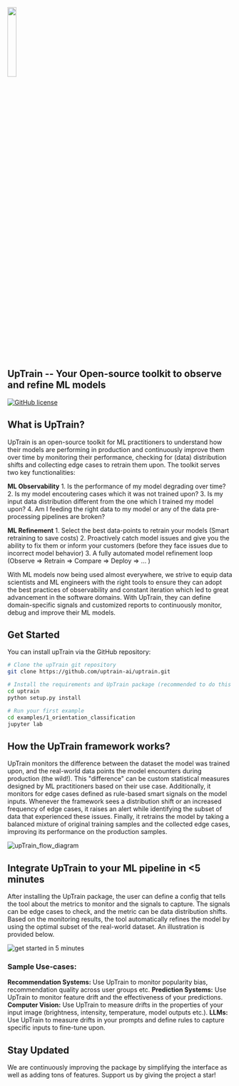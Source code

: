 [<img src="https://user-images.githubusercontent.com/5287871/211485071-e959b10c-3a78-4b02-a636-2fe8db23a3fc.png" width= "20%" />](https://uptrain.ai)

## UpTrain -- Your Open-source toolkit to observe and refine ML models
[![GitHub license](https://img.shields.io/badge/License-Apache_2.0-blue.svg)](https://github.com/uptrainai/uptrain/blob/main/LICENSE)

## What is UpTrain?
UpTrain is an open-source toolkit for ML practitioners to understand how their models are performing in production and continuously improve them over time by monitoring their performance, checking for (data) distribution shifts and collecting edge cases to retrain them upon. The toolkit serves two key functionalities: 

**ML Observability**
    1. Is the performance of my model degrading over time?
    2. Is my model encoutering cases which it was not trained upon?
    3. Is my input data distribution different from the one which I trained my model upon?
    4. Am I feeding the right data to my model or any of the data pre-processing pipelines are broken?

**ML Refinement**
    1. Select the best data-points to retrain your models   (Smart retraining to save costs)
    2. Proactively catch model issues and give you the ability to fix them or inform your customers (before they face issues due to incorrect model behavior)
    3. A fully automated model refinement loop (Observe => Retrain => Compare => Deploy => ... )

With ML models now being used almost everywhere, we strive to equip data scientists and ML engineers with the right tools to ensure they can adopt the best practices of observability and constant iteration which led to great advancement in the software domains. With UpTrain, they can define domain-specific signals and customized reports to continuously monitor, debug and improve their ML models. 

## Get Started
You can install upTrain via the GitHub repository:
```bash
# Clone the upTrain git repository
git clone https://github.com/uptrain-ai/uptrain.git

# Install the requirements and UpTrain package (recommended to do this in a new environment)
cd uptrain
python setup.py install

# Run your first example
cd examples/1_orientation_classification
jupyter lab
```

## How the UpTrain framework works?
UpTrain monitors the difference between the dataset the model was trained upon, and the real-world data points the model encounters during production (the wild!). This "difference" can be custom statistical measures designed by ML practitioners based on their use case. Additionally, it monitors for edge cases defined as rule-based smart signals on the model inputs. Whenever the framework sees a distribution shift or an increased frequency of edge cases, it raises an alert while identifying the subset of data that experienced these issues. Finally, it retrains the model by taking a balanced mixture of original training samples and the collected edge cases, improving its performance on the production samples.

![upTrain_flow_diagram](https://user-images.githubusercontent.com/5287871/200270401-13935ddb-111c-432d-bf4a-96849fb875ff.png)

## Integrate UpTrain to your ML pipeline in <5 minutes
After installing the UpTrain package, the user can define a config that tells the tool about the metrics to monitor and the signals to capture. The signals can be edge cases to check, and the metric can be data distribution shifts. Based on the monitoring results, the tool automatically refines the model by using the optimal subset of the real-world dataset. An illustration is provided below. 

![get started in 5 minutes](https://user-images.githubusercontent.com/5287871/200270545-79ac887f-7786-47c5-bc59-87a37ee83f63.png)

### Sample Use-cases:
**Recommendation Systems:** Use UpTrain to monitor popularity bias, recommendation quality across user groups etc.
**Prediction Systems:** Use UpTrain to monitor feature drift and the effectiveness of your predictions.
**Computer Vision:** Use UpTrain to measure drifts in the properties of your input image (brightness, intensity, temperature, model outputs etc.). 
**LLMs:** Use UpTrain to measure drifts in your prompts and define rules to capture specific inputs to fine-tune upon.


## Stay Updated
We are continuously improving the package by simplifying the interface as well as adding tons of features. Support us by giving the project a star!
